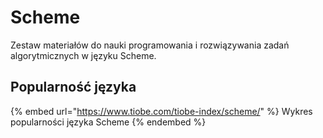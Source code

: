 # Scheme

Zestaw materiałów do nauki programowania i rozwiązywania zadań algorytmicznych w języku Scheme.

## Popularność języka

{% embed url="https://www.tiobe.com/tiobe-index/scheme/" %}
Wykres popularności języka Scheme
{% endembed %}